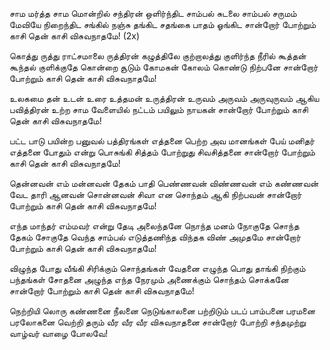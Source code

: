 சாம மர்த்த சாம மொன்றில் சந்திரன் ஒளிர்ந்திட
சாம்பல் சுடலை சாம்பல் சருமம் மேவியே நிறைந்திட
சங்கில் நஞ்சு தங்கிட சதங்கை பாதம் ஓங்கிட
சான்றோர் போற்றும் காசி தென் காசி விசுவநாதமே! (2x)
 
கொத்து ருத்து ராட்சமாலை ருத்திரன் கழுத்திலே
குற்றாலத்து குளிர்ந்த நீரில் கூத்தன் கூந்தல் குளிக்குதே
கொன்றை சூடும் கோமகன் கோலம் கொண்டு நிற்பனே
சான்றோர் போற்றும் காசி தென் காசி விசுவநாதமே!
 
உலகமை தன் உடன் உரை உத்தமன் உருத்திரன்
உருவம் அருவம் அருவுருவம் ஆகிய பவித்திரன்
உற்ற சாம வேளையில் நட்டம் பயிலும் நாயகன்
சான்றோர் போற்றும் காசி தென் காசி விசுவநாதமே!
 
பட்ட பாடு பயின்ற பனுவல் பத்திரங்கள் எத்தனை
பெற்ற அவ மானங்கள் பேய் மனிதர் எத்தனை
போதும் என்று பொசுங்கி சித்தம் போற்றுது சிவசித்தனை
சான்றோர் போற்றும் காசி தென் காசி விசுவநாதமே!
 
தென்னவன் எம் மன்னவன் தேகம் பாதி பெண்ணவன்
விண்ணவன் எம் கண்ணவன் வேட தாரி ஆனவன்
சொன்னவன் சிவா என சொந்தம் ஆகி நிற்பவன்
சான்றோர் போற்றும் காசி தென் காசி விசுவநாதமே!
 
எந்த மாந்தர் எம்மவர் என்று தேடி அலைந்தனே
நொந்த மனம் நோகுதே சொந்த தேகம் சோகுதே
வெந்த சாம்பல் எடுத்தணிந்த விந்தக விண் அமுதமே
சான்றோர் போற்றும் காசி தென் காசி விசுவநாதமே!
 
விழுந்த போது வீங்கி சிரிக்கும் சொந்தங்கள் வேதனை
எழுந்த பொது தாங்கி நிற்கும் பந்தங்கள் சோதனை
அழுந்த எந்த நேரமும் அணைக்கும் சொந்தம் சொக்கனே
சான்றோர் போற்றும் காசி தென் காசி விசுவநாதமே!
 
நெற்றியி லொரு கண்ணனை நீலனை நெடுங்காலனை
பற்றிடும் படப் பாம்பனை பரமனை பரலோகனை
வெற்றி தரும் வீர வீர வீர விசுவநாதனை
சான்றோர் போற்றி சந்தமுற்று வாழ்வர் வாழை போலவே!
